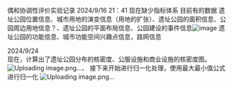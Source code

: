 偶和协调性评价实验记录   2024/9/16  21：41
现在缺少指标体系
目前有的数据
遗址公园位置信息、城市用地的演变信息（用地的扩张）、遗址公园的面积信息、公园周边用地信息？、遗址公园的平面布局信息、公园建设的事件信息![image](https://github.com/user-attachments/assets/1cea18c3-7785-4ada-a7af-fe517d4a5950)
遗址公园的功能信息、城市功能空间兴趣点信息，路网信息

2024/9/24   
现在，计算出了遗址公园分布的核密度、公服设施和商业设施的核密度图。![Uploading image.png…]()、
接下来开始进行归一化处理，使用最大最小值公式进行归一化
![Uploading image.png…]()



